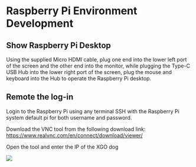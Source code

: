 ﻿---
sidebar_position: 7
sidebar_label: Raspberry Pi Environment Development
---

# Raspberry Pi Environment Development

## Show Raspberry Pi Desktop

Using the supplied Micro HDMI cable, plug one end into the lower left port of the screen and the other end into the monitor, while plugging the Type-C USB Hub into the lower right port of the screen, plug the mouse and keyboard into the Hub to operate the Raspberry Pi desktop.

## Remote the log-in

Login to the Raspberry Pi using any terminal SSH with the Raspberry Pi system default pi for both username and password.

Download the VNC tool from the following download link: https://www.realvnc.com/en/connect/download/viewer/

Open the tool and enter the IP of the XGO dog

![](https://wiki-media-ef.oss-cn-hongkong.aliyuncs.com//images/cm4-xgo-vnc-01.png)
